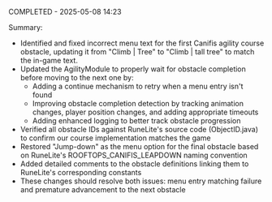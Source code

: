 COMPLETED - 2025-05-08 14:23

Summary:

-   Identified and fixed incorrect menu text for the first Canifis agility course obstacle, updating it from "Climb | Tree" to "Climb | tall tree" to match the in-game text.
-   Updated the AgilityModule to properly wait for obstacle completion before moving to the next one by:
    -   Adding a continue mechanism to retry when a menu entry isn't found
    -   Improving obstacle completion detection by tracking animation changes, player position changes, and adding appropriate timeouts
    -   Adding enhanced logging to better track obstacle progression
-   Verified all obstacle IDs against RuneLite's source code (ObjectID.java) to confirm our course implementation matches the game
-   Restored "Jump-down" as the menu option for the final obstacle based on RuneLite's ROOFTOPS_CANIFIS_LEAPDOWN naming convention
-   Added detailed comments to the obstacle definitions linking them to RuneLite's corresponding constants
-   These changes should resolve both issues: menu entry matching failure and premature advancement to the next obstacle
